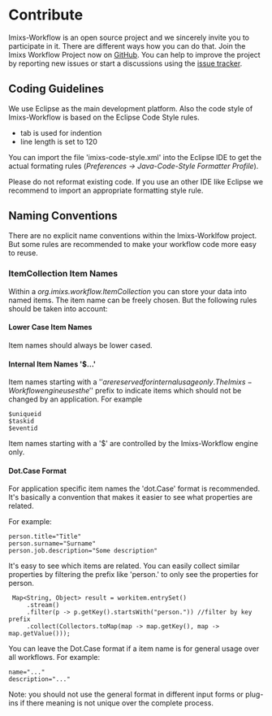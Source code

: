 # Contribute

Imixs-Workflow is an open source project and we sincerely invite you to participate in it. There are different ways how you can do that. Join the Imixs Workflow Project now on [GitHub](https://github.com/imixs/imixs-workflow). You can help to improve the project by reporting new issues or start a discussions using the 
[issue tracker](https://github.com/imixs/imixs-workflow/issues).


## Coding Guidelines

We use Eclipse as the main development platform. Also the code style of Imixs-Workflow is based on the Eclipse Code Style rules. 

- tab is used for indention
- line length is set to 120

You can import the file 'imixs-code-style.xml' into the Eclipse IDE to get the actual formating rules (_Preferences -> Java-Code-Style Formatter Profile_).

Please do not reformat existing code. If you use an other IDE like Eclipse we recommend to import an appropriate formatting style rule. 


## Naming Conventions

There are no explicit name conventions within the Imixs-Worklfow project. But some rules are recommended to make your workflow code more easy to reuse. 

### ItemCollection Item Names

Within a _org.imixs.workflow.ItemCollection_ you can store your data into named items. The item name can be freely chosen. But the following rules should be taken into account:

#### Lower Case Item Names
Item names should always be lower cased. 

#### Internal Item Names '$...'
Item names starting with a '$' are reserved for internal usage only. The Imixs-Workflow engine uses the '$' prefix to indicate items which should not be changed by an application. For example 

	$uniqueid
	$taskid
	$eventid

Item names starting with a '$' are controlled by the Imixs-Workflow engine only. 

#### Dot.Case Format

For application specific item names the 'dot.Case' format is recommended. It's basically a convention that makes it easier to see what properties are related.

For example:

	person.title="Title" 
	person.surname="Surname" 
	person.job.description="Some description"

It's easy to see which items are related. You can easily collect similar properties by filtering the prefix like 'person.' to only see the properties for person. 

	 Map<String, Object> result = workitem.entrySet()
         .stream()
         .filter(p -> p.getKey().startsWith("person.")) //filter by key prefix
         .collect(Collectors.toMap(map -> map.getKey(), map -> map.getValue()));
         

You can leave the Dot.Case format if a item name is for general usage over all workflows. For example:

	name="..."
	description="..."
	
Note: you should not use the general format in different input forms or plug-ins if there meaning is not unique over the complete process.



